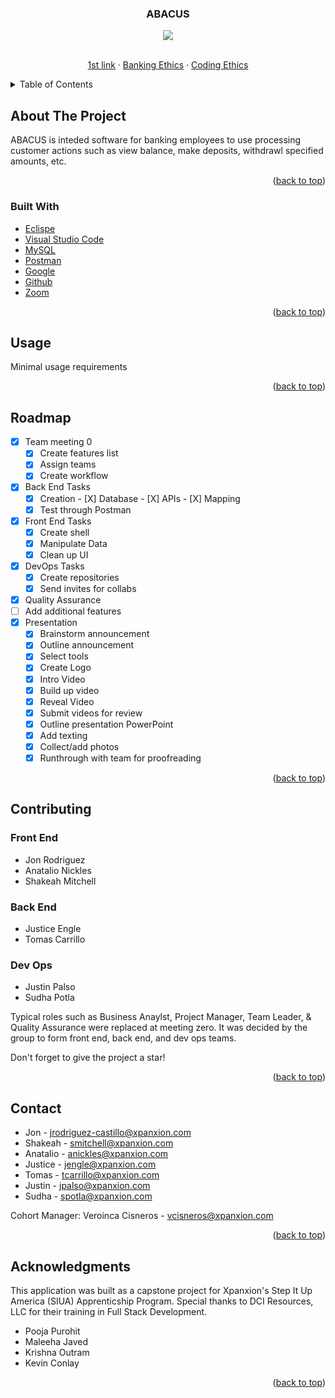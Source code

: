 # <div id="top"></div>
<br />
<div align="center">

<h3 align="center">ABACUS</h3>
  <img src="https://www.techfunnel.com/wp-content/uploads/2019/07/12-Digital-Banking-Challenges-and-Opportunities-For-the-Banking-Industry-1.png">

  <p align="center">
    <br />
    <a href="https://www.google.com/search?q=hi+alex!&sxsrf=APq-WBveHwk7TQkUhLdjIJ-ZS-DF2I0wTQ:1649436844712&source=lnms&tbm=isch&sa=X&ved=2ahUKEwiMmNWJ94T3AhXNkmoFHVejA_cQ_AUoAXoECAIQAw&biw=1920&bih=899&dpr=1">1st link</a>
    ·
    <a href="https://corporatefinanceinstitute.com/resources/knowledge/finance/ethical-banking/">Banking Ethics</a>
    ·
    <a href="https://bok.ahima.org/codingstandards#.YqIxg-zMKUk">Coding Ethics</a>
  </p>
</div>



<details>
  <summary>Table of Contents</summary>
  <ol>
    <li>
      <a href="#about-the-project">About The Project</a>
      <ul>
        <li><a href="#built-with">Built With</a></li>
      </ul>
    </li>
    <li><a href="#usage">Usage</a></li>
    <li><a href="#roadmap">Roadmap</a></li>
    <li><a href="#contributing">Contributing</a></li>
    <li><a href="#license">License</a></li>
    <li><a href="#contact">Contact</a></li>
    <li><a href="#acknowledgments">Acknowledgments</a></li>
  </ol>
</details>


## About The Project

 ABACUS is inteded software for banking employees to use processing customer actions such as view balance, make deposits, withdrawl specified amounts, etc.


<p align="right">(<a href="#top">back to top</a>)</p>

### Built With

* [Eclispe](https://www.eclipse.org/ide/)
* [Visual Studio Code](https://code.visualstudio.com/)
* [MySQL](https://www.mysql.com/)
* [Postman](https://www.postman.com/)
* [Google](https://www.google.com/)
* [Github](https://github.com/)
* [Zoom](https://zoom.us/)

<p align="right">(<a href="#top">back to top</a>)</p>




## Usage

Minimal usage requirements

<p align="right">(<a href="#top">back to top</a>)</p>




## Roadmap

- [X] Team meeting 0
    - [X] Create features list
    - [X] Assign teams
    - [X] Create workflow
- [X] Back End Tasks
    - [X] Creation
          - [X] Database
          - [X] APIs
          - [X] Mapping
    - [X] Test through Postman
- [X] Front End Tasks
    - [X] Create shell
    - [X] Manipulate Data
    - [X] Clean up UI
- [X] DevOps Tasks
    - [X] Create repositories
    - [X] Send invites for collabs
- [X] Quality Assurance
- [ ] Add additional features
- [X] Presentation
    - [X] Brainstorm announcement
    - [X] Outline announcement
    - [X] Select tools
    - [X] Create Logo
    - [X] Intro Video
    - [X] Build up video
    - [X] Reveal Video
    - [X] Submit videos for review
    - [X] Outline presentation PowerPoint
    - [X] Add texting
    - [X] Collect/add photos
    - [X] Runthrough with team for proofreading

<p align="right">(<a href="#top">back to top</a>)</p>




## Contributing

### Front End
* Jon Rodriguez
* Anatalio Nickles
* Shakeah Mitchell


### Back End
* Justice Engle
* Tomas Carrillo

### Dev Ops
* Justin Palso
* Sudha Potla

Typical roles such as Business Anaylst, Project Manager, Team Leader, & Quality Assurance were replaced at meeting zero. It was decided by the group to form front end, back end, and dev ops teams. 

Don't forget to give the project a star!

<p align="right">(<a href="#top">back to top</a>)</p>


## Contact

* Jon - jrodriguez-castillo@xpanxion.com
* Shakeah - smitchell@xpanxion.com
* Anatalio - anickles@xpanxion.com
* Justice - jengle@xpanxion.com
* Tomas - tcarrillo@xpanxion.com
* Justin - jpalso@xpanxion.com
* Sudha - spotla@xpanxion.com

Cohort Manager: Veroinca Cisneros - vcisneros@xpanxion.com




<p align="right">(<a href="#top">back to top</a>)</p>



## Acknowledgments

This application was built as a capstone project for Xpanxion's Step It Up America (SIUA) Apprenticship Program. Special thanks to DCI Resources, LLC for their training in Full Stack Development.

* Pooja Purohit
* Maleeha Javed
* Krishna Outram
* Kevin Conlay

<p align="right">(<a href="#top">back to top</a>)</p>
